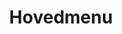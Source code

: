 ---
title: Hovedmenu
pageLinks:
    - {text: Fisk, href: /fisk/, target: _self, contentId: ""}
languageLinks:
    - {code: en, text: English}
    - {text: Dansk, code: da}
id: 08beaf2af74a3dc65c17a424813ec9c38bac2ab4

---